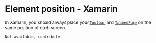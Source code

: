 # Element position - Xamarin

In Xamarin, you should always place your [`Toolbar`](https://learn.microsoft.com/en-us/xamarin/android/user-interface/controls/tool-bar/) and [`TabbedPage`](https://learn.microsoft.com/en-us/xamarin/xamarin-forms/app-fundamentals/navigation/tabbed-page) on the same position of each screen.

```csharp
Not available, contribute!
```
